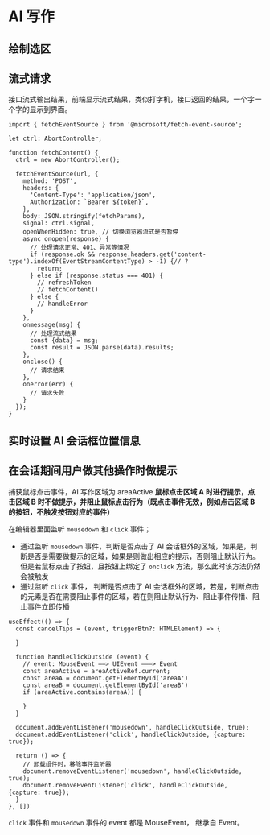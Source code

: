# AI 写作

## 绘制选区

## 流式请求

接口流式输出结果，前端显示流式结果，类似打字机，接口返回的结果，一个字一个字的显示到界面。

```
import { fetchEventSource } from '@microsoft/fetch-event-source';

let ctrl: AbortController;

function fetchContent() {
  ctrl = new AbortController();

  fetchEventSource(url, {
    method: 'POST',
    headers: {
      'Content-Type': 'application/json',
      Authorization: `Bearer ${token}`,
    },
    body: JSON.stringify(fetchParams),
    signal: ctrl.signal,
    openWhenHidden: true, // 切换浏览器流式是否暂停
    async onopen(response) {
      // 处理请求正常、401、异常等情况
      if (response.ok && response.headers.get('content-type').indexOf(EventStreamContentType) > -1) {// ?
        return;
      } else if (response.status === 401) {
        // refreshToken
        // fetchContent()
      } else {
        // handleError
      }
    },
    onmessage(msg) {
      // 处理流式结果
      const {data} = msg;
      const result = JSON.parse(data).results;
    },
    onclose() {
      // 请求结束
    },
    onerror(err) {
      // 请求失败
    }
  });
}
```

## 实时设置 AI 会话框位置信息

## 在会话期间用户做其他操作时做提示

捕获鼠标点击事件，AI 写作区域为 areaActive **鼠标点击区域 A 时进行提示，点击区域 B 时不做提示，并阻止鼠标点击行为（既点击事件无效，例如点击区域 B 的按钮，不触发按钮对应的事件）**

在编辑器里面监听 `mousedown` 和 `click` 事件；

- 通过监听 `mousedown` 事件，判断是否点击了 AI 会话框外的区域，如果是，判断是否是需要做提示的区域，如果是则做出相应的提示，否则阻止默认行为。但是若鼠标点击了按钮，且按钮上绑定了 `onclick` 方法，那么此时该方法仍然会被触发
- 通过监听 `click` 事件， 判断是否点击了 AI 会话框外的区域，若是，判断点击的元素是否在需要阻止事件的区域，若在则阻止默认行为、阻止事件传播、阻止事件立即传播

```
useEffect(() => {
  const cancelTips = (event, triggerBtn?: HTMLElement) => {

  }

  function handleClickOutside (event) {
    // event: MouseEvent ——> UIEvent ———> Event
    const areaActive = areaActiveRef.current;
    const areaA = document.getElementById('areaA')
    const areaB = document.getElementById('areaB')
    if (areaActive.contains(areaA)) {
      
    }
  }

  document.addEventListener('mousedown', handleClickOutside, true);
  document.addEventListener('click', handleClickOutside, {capture: true});

  return () => {
    // 卸载组件时，移除事件监听器
    document.removeEventListener('mousedown', handleClickOutside, true);
    document.removeEventListener('click', handleClickOutside, {capture: true});
  }
}, [])
```

`click` 事件和 `mousedown` 事件的 event 都是 MouseEvent， 继承自 Event。
